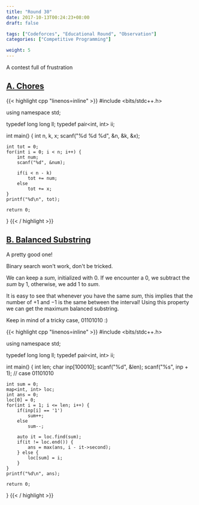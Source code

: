 ```yaml
---
title: "Round 30"
date: 2017-10-13T00:24:23+08:00
draft: false

tags: ["Codeforces", "Educational Round", "Observation"]
categories: ["Competitive Programming"]

weight: 5
---
```


A contest full of frustration

<!--more-->

## [A. Chores](http://codeforces.com/contest/873/problem/A)

{{< highlight cpp "linenos=inline" >}}
#include <bits/stdc++.h>

using namespace std;

typedef long long ll;
typedef pair<int, int> ii;

int main()
{
    int n, k, x;
    scanf("%d %d %d", &n, &k, &x);

    int tot = 0;
    for(int i = 0; i < n; i++) {
        int num;
        scanf("%d", &num);

        if(i < n - k) 
            tot += num;
        else
            tot += x;
    }
    printf("%d\n", tot);
    
    return 0;
}
{{< / highlight >}}

## [B. Balanced Substring](http://codeforces.com/contest/873/problem/B)

A pretty good one!

Binary search won't work, don't be tricked.

We can keep a $sum$, initialized with $0$. If we encounter a $0$, we subtract the $sum$ by 1, otherwise, we add $1$ to $sum$.

It is easy to see that whenever you have the same $sum$, this implies that the number of $+1$ and $-1$ is the same between the interval! Using this property we can get the maximum balanced substring.

Keep in mind of a tricky case, $01101010$ :) 

{{< highlight cpp "linenos=inline" >}}
#include <bits/stdc++.h>

using namespace std;

typedef long long ll;
typedef pair<int, int> ii;

int main()
{
    int len;
    char inp[100010];
    scanf("%d", &len);
    scanf("%s", inp + 1); // case 01101010
        
    int sum = 0;
    map<int, int> loc;
    int ans = 0;
    loc[0] = 0;
    for(int i = 1; i <= len; i++) {
        if(inp[i] == '1')
            sum++;
        else
            sum--;
        
        auto it = loc.find(sum);
        if(it != loc.end()) {
            ans = max(ans, i - it->second);
        } else {
            loc[sum] = i;
        }
    }
    printf("%d\n", ans);

    return 0;
}
{{< / highlight >}}